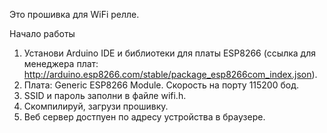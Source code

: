 
Это прошивка для WiFi релле.

Начало работы

1. Установи Arduino IDE и библиотеки для платы ESP8266 (ссылка для менеджера плат: http://arduino.esp8266.com/stable/package_esp8266com_index.json).
2. Плата: Generic ESP8266 Module. Скорость на порту 115200 бод.
3. SSID и пароль заполни в файле wifi.h.
3. Скомпилируй, загрузи прошивку.
4. Веб сервер достпуен по адресу устройства в браузере.
